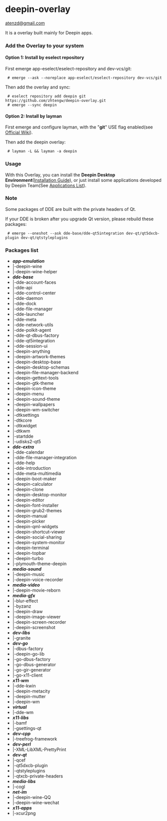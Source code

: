 # deepin-overlay

<atenzd@gmail.com>

It is a overlay built mainly for Deepin apps.
### Add the Overlay to your system
#### Option 1: Install by eselect repository
First emerge app-eselect/eselect-repository and dev-vcs/git:

     # emerge --ask --noreplace app-eselect/eselect-repository dev-vcs/git
     
Then add the overlay and sync:

     # eselect repository add deepin git https://github.com/zhtengw/deepin-overlay.git
     # emerge --sync deepin

#### Option 2: Install by layman
First emerge and configure layman, with the "**git**" USE flag enabled(see [Official Wiki](https://wiki.gentoo.org/wiki/Layman)).

Then add the deepin overlay:

     # layman -L && layman -a deepin

### Usage
With this Overlay, you can install the **Deepin Desktop Environment**([Installation Guide](https://github.com/zhtengw/deepin-overlay/wiki/Installing-Deepin-Desktop-Environment)), or just install some applications developed by Deepin Team(See [Applications List](https://github.com/zhtengw/deepin-overlay/wiki/Applications-From-Deepin-Team)).

### Note
Some packages of DDE are built with the private headers of Qt.

If your DDE is broken after you upgrade Qt version, please rebuild these packages:

     # emerge --oneshot --ask dde-base/dde-qt5integration dev-qt/qt5dxcb-plugin dev-qt/qtstyleplugins


### Packages list

* ***app-emulation***
* |-deepin-wine
* |-deepin-wine-helper
* ***dde-base***
* |-dde-account-faces
* |-dde-api
* |-dde-control-center
* |-dde-daemon
* |-dde-dock
* |-dde-file-manager
* |-dde-launcher
* |-dde-meta
* |-dde-network-utils
* |-dde-polkit-agent
* |-dde-qt-dbus-factory
* |-dde-qt5integration
* |-dde-session-ui
* |-deepin-anything
* |-deepin-artwork-themes
* |-deepin-desktop-base
* |-deepin-desktop-schemas
* |-deepin-file-manager-backend
* |-deepin-gettext-tools
* |-deepin-gtk-theme
* |-deepin-icon-theme
* |-deepin-menu
* |-deepin-sound-theme
* |-deepin-wallpapers
* |-deepin-wm-switcher
* |-dtksettings
* |-dtkcore
* |-dtkwidget
* |-dtkwm
* |-startdde
* |-udisks2-qt5
* ***dde-extra***
* |-dde-calendar
* |-dde-file-manager-integration
* |-dde-help
* |-dde-introduction
* |-dde-meta-multimedia
* |-deepin-boot-maker
* |-deepin-calculator
* |-deepin-clone
* |-deepin-desktop-monitor
* |-deepin-editor
* |-deepin-font-installer
* |-deepin-grub2-themes
* |-deepin-manual
* |-deepin-picker
* |-deepin-qml-widgets
* |-deepin-shortcut-viewer
* |-deepin-social-sharing
* |-deepin-system-monitor
* |-deepin-terminal
* |-deepin-topbar
* |-deepin-turbo
* |-plymouth-theme-deepin
* ***media-sound***
* |-deepin-music
* |-deepin-voice-recorder
* ***media-video***
* |-deepin-movie-reborn
* ***media-gfx***
* |-blur-effect
* |-byzanz
* |-deepin-draw
* |-deepin-image-viewer
* |-deepin-screen-recorder
* |-deepin-screenshot
* ***dev-libs***
* |-granite
* ***dev-go***
* |-dbus-factory
* |-deepin-go-lib
* |-go-dbus-factory
* |-go-dbus-generator
* |-go-gir-generator
* |-go-x11-client
* ***x11-wm***
* |-dde-kwin
* |-deepin-metacity
* |-deepin-mutter
* |-deepin-wm
* ***virtual***
* |-dde-wm
* ***x11-libs***
* |-bamf
* |-gsettings-qt
* ***dev-cpp***
* |-treefrog-framework
* ***dev-perl***
* |-XML-LibXML-PrettyPrint
* ***dev-qt***
* |-qcef
* |-qt5dxcb-plugin
* |-qtstyleplugins
* |-qtxcb-private-headers
* ***media-libs***
* |-cogl
* ***net-im***
* |-deepin-wine-QQ
* |-deepin-wine-wechat
* ***x11-apps***
* |-xcur2png

